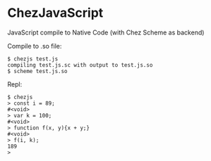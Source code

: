 # ChezJavaScript
JavaScript compile to Native Code (with Chez Scheme as backend)

Compile to .so file:

```
$ chezjs test.js
compiling test.js.sc with output to test.js.so
$ scheme test.js.so
```

Repl:

```
$ chezjs
> const i = 89;
#<void>
> var k = 100;
#<void>
> function f(x, y){x + y;}
#<void>
> f(i, k);
189
> 
```
